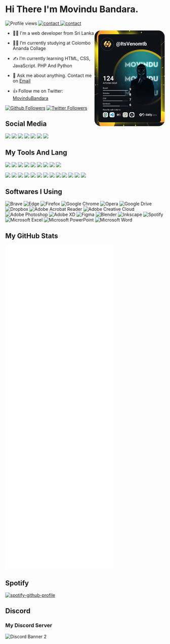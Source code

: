 # Hi There I'm Movindu Bandara. 

![Profile views](https://gpvc.arturio.dev/Movindutb)  <a href="#"> ![contact](https://img.shields.io/badge/Contact%20me-On%20Telegram-blue) </a>
<a href="http://movindu.ml">![contact](https://img.shields.io/badge/Visit%20Web-movindu.ml-red) </a>

<img width="44%" align="right" alt="Github" src="https://github.com/Movindutb/Movindutb/raw/main/devcard.svg" />

- 👨‍💻 I'm a web developer from Sri Lanka

- 👩‍🎓 I’m currently studying at Colombo Ananda Collage

- ✍ I’m currently learning HTML, CSS, JavaScript. PHP And Python

- 💬 Ask me about anything. Contact me on <a href=mailto:slcoderyt@gmail.com>Email</a>

- 👍 Follow me on Twitter:  <a href="https://twitter.com/MovinduBandara">MovinduBandara</a>

[![Github Followers](https://img.shields.io/github/followers/Movindutb?style=social)](https://github.com/Movindutb)
[![Twitter Followers](https://img.shields.io/twitter/follow/MovinduBandara?label=Followers&style=social)](https://twitter.com/MovinduBandara)

##  Social  Media

<a href="https://www.instagram.com/itsmovindutb/"><img width="5%" href="#" src="https://www.vectorlogo.zone/logos/instagram/instagram-tile.svg"></a>
<a href="https://pin.it/5xz1CPV"><img width="5%" href="#" src="https://www.vectorlogo.zone/logos/pinterest/pinterest-tile.svg"></a>
<a href="https://twitter.com/MovinduBandara"><img width="5%" href="#" src="https://www.vectorlogo.zone/logos/twitter/twitter-tile.svg"></a>
<a href="https://github.com/Movindutb"><img width="5%" href="#" src="https://www.vectorlogo.zone/logos/github/github-tile.svg"></a>
<a href="https://discordapp.com/users/Knuckles#5504"><img width="5%" href="#" src="https://www.vectorlogo.zone/logos/discordapp/discordapp-tile.svg"></a>
<a href="https://www.twitch.tv/itsvenomtb"><img width="5%" href="#" src="https://www.vectorlogo.zone/logos/twitch/twitch-tile.svg"></a>
<a href="https://open.spotify.com/user/31qupi4m7yencnyxl7ilnbclk6km"><img width="5%" href="#" src="https://www.vectorlogo.zone/logos/spotify/spotify-tile.svg"></a>

## My Tools And Lang 

  <code><img width="5%"  src="https://www.vectorlogo.zone/logos/w3_html5/w3_html5-icon.svg"></code>
    <code><img width="5%"  src="https://www.vectorlogo.zone/logos/w3_css/w3_css-icon.svg"></code>
  <code><img width="5%"  src="https://www.vectorlogo.zone/logos/javascript/javascript-icon.svg"></code>
  <code><img width="5%"  src="https://www.vectorlogo.zone/logos/python/python-icon.svg"></code>
      <code><img width="5%"  src="https://www.vectorlogo.zone/logos/nodejs/nodejs-icon.svg"></code>
        <code><img width="5%"  src="https://www.vectorlogo.zone/logos/sass-lang/sass-lang-icon.svg"></code>
    <code><img width="5%"  src="https://www.vectorlogo.zone/logos/github/github-icon.svg"></code>
  <code><img width="5%"  src="https://www.vectorlogo.zone/logos/git-scm/git-scm-icon.svg"></code>
    <code><img width="5%"  src="https://www.vectorlogo.zone/logos/gitlab/gitlab-icon.svg"></code>
    
   <code><img width="5%"  src="https://www.vectorlogo.zone/logos/google_cloud/google_cloud-icon.svg"></code>
    <code><img width="5%"  src="https://www.vectorlogo.zone/logos/google/google-icon.svg"></code>
        <code><img width="5%"  src="https://www.vectorlogo.zone/logos/bracketsio/bracketsio-icon.svg"></code>
    <code><img width="5%"  src="https://www.vectorlogo.zone/logos/blogger/blogger-icon.svg"></code>
        <code><img width="5%"  src="https://www.vectorlogo.zone/logos/spotify/spotify-icon.svg"></code>
    <code><img width="5%"  src="https://www.vectorlogo.zone/logos/android/android-icon.svg"></code>
        <code><img width="5%"  src="https://www.vectorlogo.zone/logos/microsoft/microsoft-icon.svg"></code>
        <code><img width="5%"  src="https://www.vectorlogo.zone/logos/flarum/flarum-icon.svg"></code>
        <code><img width="5%"  src="https://www.vectorlogo.zone/logos/gravatar/gravatar-icon.svg"></code>
        <code><img width="5%"  src="https://www.vectorlogo.zone/logos/reactjs/reactjs-icon.svg"></code>
        <code><img width="5%"  src="https://www.vectorlogo.zone/logos/ampproject/ampproject-icon.svg"></code>
        <code><img width="5%"  src="https://www.vectorlogo.zone/logos/producthunt/producthunt-icon.svg"></code>
        <code><img width="5%"  src="https://www.vectorlogo.zone/logos/vuejs/vuejs-icon.svg"></code>
                
## Softwares I Using

![Brave](https://img.shields.io/badge/Brave-FB542B?style=for-the-badge&logo=Brave&logoColor=white)
![Edge](https://img.shields.io/badge/Edge-0078D7?style=for-the-badge&logo=Microsoft-edge&logoColor=white)
![Firefox](https://img.shields.io/badge/Firefox-FF7139?style=for-the-badge&logo=Firefox-Browser&logoColor=white)
![Google Chrome](https://img.shields.io/badge/Google%20Chrome-4285F4?style=for-the-badge&logo=GoogleChrome&logoColor=white)
![Opera](https://img.shields.io/badge/Opera-FF1B2D?style=for-the-badge&logo=Opera&logoColor=white)
![Google Drive](https://img.shields.io/badge/Google%20Drive-4285F4?style=for-the-badge&logo=googledrive&logoColor=white)
![Dropbox](https://img.shields.io/badge/Dropbox-%233B4D98.svg?style=for-the-badge&logo=Dropbox&logoColor=white)
![Adobe Acrobat Reader](https://img.shields.io/badge/Adobe%20Acrobat%20Reader-EC1C24.svg?style=for-the-badge&logo=Adobe%20Acrobat%20Reader&logoColor=white)
![Adobe Creative Cloud](https://img.shields.io/badge/Adobe%20Creative%20Cloud-DA1F26.svg?style=for-the-badge&logo=Adobe%20Creative%20Cloud&logoColor=white)
![Adobe Photoshop](https://img.shields.io/badge/adobephotoshop-%2331A8FF.svg?style=for-the-badge&logo=adobephotoshop&logoColor=white)
![Adobe XD](https://img.shields.io/badge/Adobe%20XD-470137?style=for-the-badge&logo=Adobe%20XD&logoColor=#FF61F6)
![Figma](https://img.shields.io/badge/figma-%23F24E1E.svg?style=for-the-badge&logo=figma&logoColor=white)
![Blender](https://img.shields.io/badge/blender-%23F5792A.svg?style=for-the-badge&logo=blender&logoColor=white)
![Inkscape](https://img.shields.io/badge/Inkscape-e0e0e0?style=for-the-badge&logo=inkscape&logoColor=080A13)
![Spotify](https://img.shields.io/badge/Spotify-1ED760?style=for-the-badge&logo=spotify&logoColor=white)
![Microsoft Excel](https://img.shields.io/badge/Microsoft_Excel-217346?style=for-the-badge&logo=microsoft-excel&logoColor=white)
![Microsoft PowerPoint](https://img.shields.io/badge/Microsoft_PowerPoint-B7472A?style=for-the-badge&logo=microsoft-powerpoint&logoColor=white)
![Microsoft Word](https://img.shields.io/badge/Microsoft_Word-2B579A?style=for-the-badge&logo=microsoft-word&logoColor=white)

## My GitHub Stats

<img src="https://github.com/Movindutb/Movindutb/blob/main/github-metrics.svg" alt="Metrics">

## Spotify

[![spotify-github-profile](https://spotify-github-profile.vercel.app/api/view?uid=31qupi4m7yencnyxl7ilnbclk6km&cover_image=true&theme=default&bar_color_cover=true)](https://spotify-github-profile.vercel.app/api/view?uid=31qupi4m7yencnyxl7ilnbclk6km&redirect=true)

## Discord
### My Discord Server

![Discord Banner 2](https://discordapp.com/api/guilds/978527356652249089/widget.png?style=banner2)
